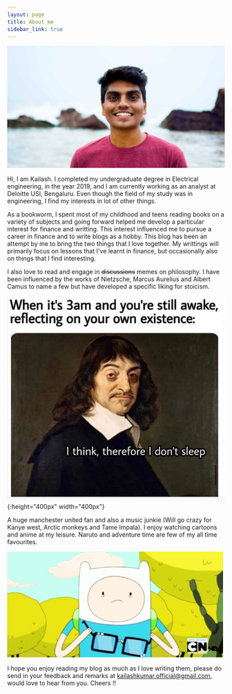 ```yaml
---
layout: page
title: About me
sidebar_link: true
---
```


![placeholder](/assets/Hero-image.jpg "Large example image")


Hi, I am Kailash. I completed my undergraduate degree in Electrical engineering, in the year 2019, and I am currently working as an analyst at Deloitte USI, Bengaluru. Even though the field of my study was in engineering, I find my interests in lot of other things. 

As a bookworm, I spent most of my childhood and teens reading books on a variety of subjects and going forward helped me develop a particular interest for finance and writting. This interest influenced me to pursue a career in finance and to write blogs as a hobby. This blog has been an attempt by me to bring the two things that I love together. My writtings will primarily focus on lessons that I've learnt in finance, but occasionally also on things that I find interesting.

I also love to read and engage in ~~discussions~~ memes on philosophy. I have been influenced by the works of Nietzsche, Marcus Aurelius and Albert Camus to name a few but have developed a specific liking for stoicism.

![placeholder](/assets/about-meme-1.jpg "Medium example image"){:height="400px" width="400px"}

A huge manchester united fan and also a music junkie (Will go crazy for Kanye west, Arctic monkeys and Tame Impala). I enjoy watching cartoons and anime at my leisure. Naruto and adventure time are few of my all time favourites.

![placeholder](/assets/about-meme-2.gif "Small example image")

I hope you enjoy reading my blog as much as I love writing them, please do send in your feedback and remarks at kailashkumar.official@gmail.com, would love to hear from you. Cheers !!